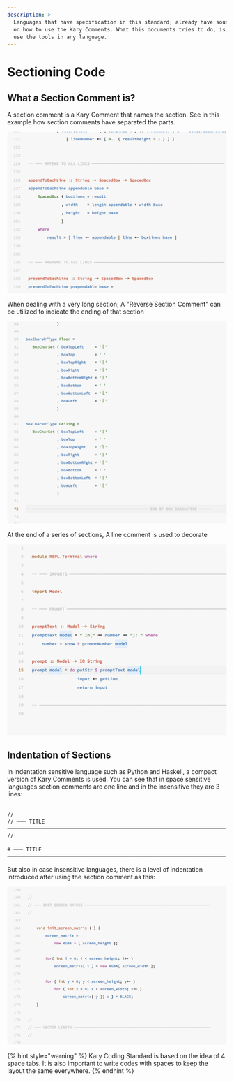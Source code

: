 ```yaml
---
description: >-
  Languages that have specification in this standard; already have sound detail
  on how to use the Kary Comments. What this documents tries to do, is how to
  use the tools in any language.
---
```


# Sectioning Code

## What a Section Comment is?

A section comment is a Kary Comment that names the section. See in this example how section comments have separated the parts. 

![](../.gitbook/assets/screen-shot-1397-06-25-at-2.38.02-am.png)

When dealing with a very long section; A "Reverse Section Comment" can be utilized to indicate the ending of that section

![](../.gitbook/assets/screen-shot-1397-06-25-at-2.43.25-am.png)

At the end of a series of sections, A line comment is used to decorate

![](../.gitbook/assets/screen-shot-1397-06-25-at-2.45.37-am.png)

## Indentation of Sections

In indentation sensitive language such as Python and Haskell, a compact version of Kary Comments is used. You can see that in space sensitive languages section comments are one line and in the insensitive they are 3 lines:

```text

//
// ─── TITLE ──────────────────────────────────────────────────────────────────────
//

# ─── TITLE ──────────────────────────────────────────────────────────────────────

```

But also in case insensitive languages, there is a level of indentation introduced after using the section comment as this:

![](../.gitbook/assets/screen-shot-1397-06-25-at-2.37.07-am.png)

{% hint style="warning" %}
Kary Coding Standard is based on the idea of 4 space tabs. It is also important to write codes with spaces to keep the layout the same everywhere.
{% endhint %}





